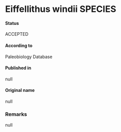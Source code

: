 Eiffellithus windii SPECIES
=======

#### Status
ACCEPTED

#### According to
Paleobiology Database

#### Published in
null

#### Original name
null

### Remarks
null